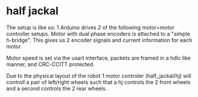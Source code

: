# half jackal #

The setup is like so: 1 Arduino drives _2_ of the following
motor+motor controller setups. Motor with dual phase encoders is attached
to a "simple h-bridge". This gives us 2 encoder signals and current
information for each motor.

Motor speed is set via the usart interface, packets are framed in a hdlc
like manner, and CRC-CCITT protected.

Due to the physical layout of the robot 1 motor controler (half_jackal/hj)
will controll a pair of left/right wheels such that a hj controls the 2
front wheels and a second controls the 2 rear wheels.
